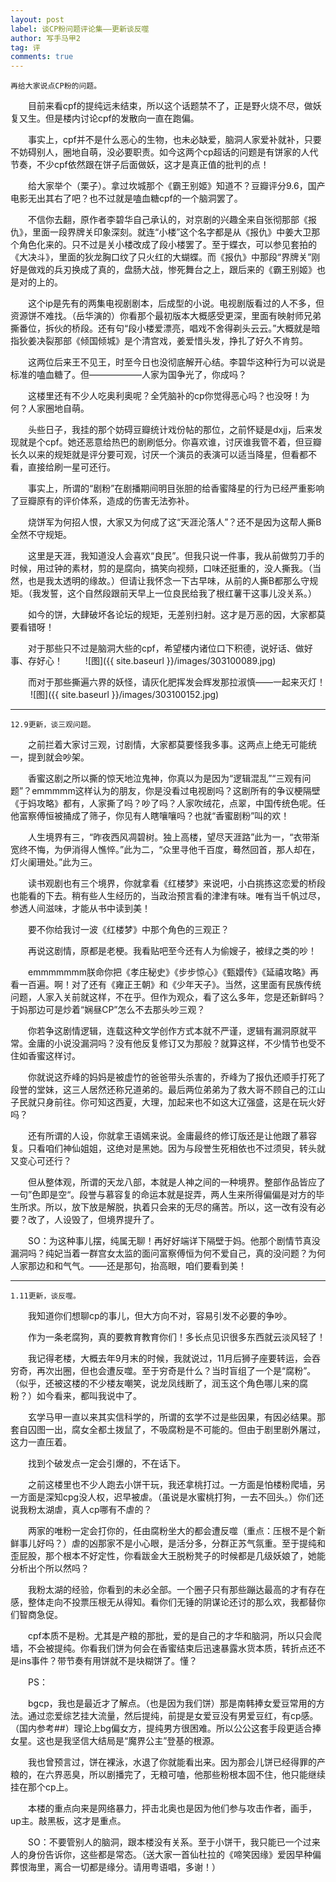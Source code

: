 ```yaml
---
layout: post
label: 谈CP粉问题评论集——更新谈反噬
author: 写手马甲2
tag: 评
comments: true
---
```


    再给大家说点CP粉的问题。

　　目前来看cpf的提纯远未结束，所以这个话题禁不了，正是野火烧不尽，做妖复又生。但是楼内讨论cpf的发散向一直在跑偏。

　　事实上，cpf并不是什么恶心的生物，也未必缺爱，脑洞人家爱补就补，只要不妨碍别人，圈地自萌，没必要职责。如今这两个cp超话的问题是有饼家的人代节奏，不少cpf依然跟在饼子后面做妖，这才是真正值的批判的点！

　　给大家举个（栗子）。拿过坎城那个《霸王别姬》知道不？豆瓣评分9.6，国产电影无出其右了吧？也不过就是嗑血糖cpf的一个脑洞罢了。

　　不信你去翻，原作者李碧华自己承认的，对京剧的兴趣全来自张彻那部《报仇》，里面一段界牌关印象深刻。就连“小楼”这个名字都是从《报仇》中姜大卫那个角色化来的。只不过是关小楼改成了段小楼罢了。至于蝶衣，可以参见套拍的《大决斗》，里面的狄龙胸口纹了只火红的大蝴蝶。而《报仇》中那段“界牌关”刚好是做戏的兵刃换成了真的，盘肠大战，惨死舞台之上，跟后来的《霸王别姬》也是对的上的。

　　这个ip是先有的两集电视剧剧本，后成型的小说。电视剧版看过的人不多，但资源饼不难找。（岳华演的）你看那个最初版本大概感受更深，里面有映射师兄弟撕番位，拆伙的桥段。还有句“段小楼爱漂亮，唱戏不舍得剃头云云。”大概就是暗指狄姜决裂那部《倾国倾城》是个清宫戏，姜爱惜头发，挣扎了好久不肯剪。

　　这两位后来王不见王，时至今日也没彻底解开心结。李碧华这种行为可以说是标准的嗑血糖了。但——————人家为国争光了，你成吗？

　　这楼里还有不少人吃奥利奥呢？全凭脑补的cp你觉得恶心吗？也没呀！为何？人家圈地自萌。

　　头些日子，我挂的那个妨碍豆瓣统计戏份帖的那位，之前怀疑是dxjj，后来发现就是个cpf。她还恶意给热巴的剧刷低分。你喜欢谁，讨厌谁我管不着，但豆瓣长久以来的规矩就是评分要可观，讨厌一个演员的表演可以适当降星，但看都不看，直接给刷一星可还行。

　　事实上，所谓的“剧粉”在剧播期间明目张胆的给香蜜降星的行为已经严重影响了豆瓣原有的评价体系，造成的伤害无法弥补。

　　烧饼军为何招人恨，大家又为何成了这“天涯沦落人”？还不是因为这帮人撕B全然不守规矩。

　　这里是天涯，我知道没人会喜欢“良民”。但我只说一件事，我从前做剪刀手的时候，用过钟的素材，剪的是腐向，搞笑向视频，口味还挺重的，没人撕我。（当然，也是我太透明的缘故。）但请让我怀念一下古早味，从前的人撕B都那么守规矩。（我发誓，这个自然段跟前天早上一位良民给我了根红薯干这事儿没关系。）

　　如今的饼，大肆破坏各论坛的规矩，无差别扫射。这才是万恶的因，大家都莫要看错呀！

　　对于那些只不过是脑洞大些的cpf，希望楼内诸位口下积德，说好话、做好事、存好心！
　　
![图]({{ site.baseurl }}/images/303100089.jpg)

　　而对于那些撕遍六界的妖怪，请灰化肥挥发会辉发那拉淑慎——一起来灭灯！
　　
![图]({{ site.baseurl }}/images/303100152.jpg)


---

    12.9更新，谈三观问题。

　　之前拦着大家讨三观，讨剧情，大家都莫要怪我多事。这两点上绝无可能统一，提到就会吵架。

　　香蜜这剧之所以撕的惊天地泣鬼神，你真以为是因为“逻辑混乱”“三观有问题”？emmmmm这样认为的朋友，你是没看过电视剧吗？这剧所有的争议梗隔壁《于妈攻略》都有，人家撕了吗？吵了吗？人家吹绒花，点翠，中国传统色呢。任他富察傅恒被捅成了筛子，你见有人瞎嚷嚷吗？也就“香蜜剧粉”叫的欢！

　　人生境界有三，“昨夜西风凋碧树。独上高楼，望尽天涯路”此为一，“衣带渐宽终不悔，为伊消得人憔悴。”此为二，“众里寻他千百度，蓦然回首，那人却在，灯火阑珊处。”此为三。

　　读书观剧也有三个境界，你就拿看《红楼梦》来说吧，小白挑拣这恋爱的桥段也能看的下去。稍有些人生经历的，当政治预言看的津津有味。唯有当千帆过尽，参透人间滋味，才能从书中读到美！

　　要不你给我讨一波《红楼梦》中那个角色的三观正？

　　再说这剧情，原都是老梗。我看贴吧至今还有人为偷嫂子，被绿之类的吵！

　　emmmmmmm朕命你把《孝庄秘史》《步步惊心》《甄嬛传》《延禧攻略》再看一百遍。啊！对了还有《雍正王朝》和《少年天子》。当然，这里面有民族传统问题，人家入关前就这样，不在乎。但作为观众，看了这么多年，您是还新鲜吗？于妈那边可是炒着“娴昼CP”怎么不去那头吵三观？

　　你若争这剧情逻辑，连载这种文学创作方式本就不严谨，逻辑有漏洞原就平常。金庸的小说没漏洞吗？没有他反复修订又为那般？就算这样，不少情节也受不住如香蜜这样讨。

　　你就说这乔峰的妈妈是被虚竹的爸爸带头杀害的，乔峰为了报仇还顺手打死了段誉的堂妹，这三人居然还称兄道弟的。最后两位弟弟为了救大哥不顾自己的江山子民就只身前往。你可知这西夏，大理，加起来也不如这大辽强盛，这是在玩火好吗？

　　还有所谓的人设，你就拿王语嫣来说。金庸最终的修订版还是让他跟了慕容复。只看咱们神仙姐姐，这绝对是黑她。因为与段誉生死相依也不过须臾，转头就又变心可还行？

　　但从整体观，所谓的天龙八部，本就是人神之间的一种境界。整部作品皆应了一句”色即是空“。段誉与慕容复的命运本就是捉弄，两人生来所得偏偏是对方的毕生所求。所以，放下放是解脱，执着只会来的无尽的痛苦。所以，这一改有没有必要？改了，人设毁了，但境界提升了。

　　SO：为这种事儿摆，纯属无聊！再好好端详下隔壁于妈。他那个剧情节真没漏洞吗？纯妃当着一群宫女太监的面问富察傅恒为何不爱自己，真的没问题？为何人家那边和和气气。——还是那句，抬高眼，咱们要看到美！


---

    1.11更新，谈反噬。

　　我知道你们想聊cp的事儿，但大方向不对，容易引发不必要的争吵。

　　作为一条老腐狗，真的要教育教育你们！多长点见识很多东西就云淡风轻了！

　　我记得老楼，大概去年9月末的时候，我就说过，11月后狮子座要转运，会吞穷奇，再次出圈，但也会遭反噬。至于穷奇是什么？当时盲组了一个是“腐粉”。（似乎，还被这楼的不少楼友嘲笑，说龙凤线断了，润玉这个角色哪儿来的腐粉？）如今看来，都叫我说中了。

　　玄学马甲一直以来其实信科学的，所谓的玄学不过是些因果，有因必结果。那套自囚图一出，腐女全都土拨鼠了，不吸腐粉是不可能的。但由于剧里剧外屠过，这力一直压着。

　　找到个破发点一定会引爆的，不在话下。

　　之前这楼里也不少人跑去小饼干玩，我还拿桃打过。一方面是怕楼粉爬墙，另一方面是深知cpg没人权，迟早被虐。（虽说是水蜜桃打狗，一去不回头。）你们还说我粉太湖虐，真人cp哪有不虐的？

　　两家的唯粉一定会打你的，任由腐粉坐大的都会遭反噬（重点：压根不是个新鲜事儿好吗？）虐的凶那家不是小心眼，是活分多，分群正苏气氛重。至于提纯和歪屁股，那个根本不好定性，你看跋金大王脱粉凳子的时候都是几级妖娘了，她能分析出个所以然吗？

　　我粉太湖的经验，你看到的未必全部。一个圈子只有那些蹦达最高的才有存在感，整体走向不投票压根无从得知。看你们无锤的阴谋论还讨的那么欢，我都替你们智商急促。

　　cpf本质不是粉。尤其是产粮的那批，爱的是自己的才华和脑洞，所以只会爬墙，不会被提纯。你看我们饼为何会在香蜜结束后迅速暴露水货本质，转折点还不是ins事件？带节奏有用饼就不是块糊饼了。懂？

　　PS：

　　bgcp，我也是最近才了解点。（也是因为我们饼）那是南韩捧女爱豆常用的方法。通过恋爱综艺挂大流量，然后提纯，前提是女爱豆没有男爱豆红，有cp感。（国内参考##）理论上bg偏女方，提纯男方很困难。所以公公这套手段更适合捧女星。这也是我坚信大结局是“魔界公主”登基的根源。

　　我也曾预言过，饼在裸泳，水退了你就能看出来。因为那会儿饼已经得罪的产粮的，在六界恶臭，所以剧播完了，无粮可嗑，他那些粉根本固不住，他只能继续挂在那个cp上。

　　本楼的重点向来是网络暴力，抨击北奥也是因为他们参与攻击作者，画手，up主。敲黑板，这才是重点。

　　SO：不要管别人的脑洞，跟本楼没有关系。至于小饼干，我只能已一个过来人的身份告诉你，这些都是常态。（送大家一首仙杜拉的《啼笑因缘》爱因早种偏葬恨海里，离合一切都是缘分。请用粤语唱，多谢！）